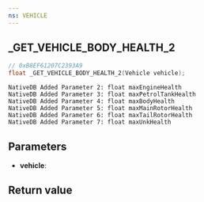 ```yaml
---
ns: VEHICLE
---
```

## _GET_VEHICLE_BODY_HEALTH_2

```c
// 0xB8EF61207C2393A9
float _GET_VEHICLE_BODY_HEALTH_2(Vehicle vehicle);
```

```
NativeDB Added Parameter 2: float maxEngineHealth
NativeDB Added Parameter 3: float maxPetrolTankHealth
NativeDB Added Parameter 4: float maxBodyHealth
NativeDB Added Parameter 5: float maxMainRotorHealth
NativeDB Added Parameter 6: float maxTailRotorHealth
NativeDB Added Parameter 7: float maxUnkHealth
```

## Parameters
* **vehicle**: 

## Return value
